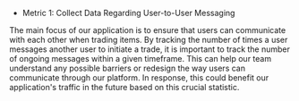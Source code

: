 - Metric 1: Collect Data Regarding User-to-User Messaging
<p> The main focus of our application is to ensure that users can communicate with each other when trading items. By tracking the number of times a user messages another user to initiate a trade, it is important to track the number of ongoing messages within a given timeframe. This can help our team understand any possible barriers or redesign the way users can communicate through our platform. In response, this could benefit our application's traffic in the future based on this crucial statistic.</p>
